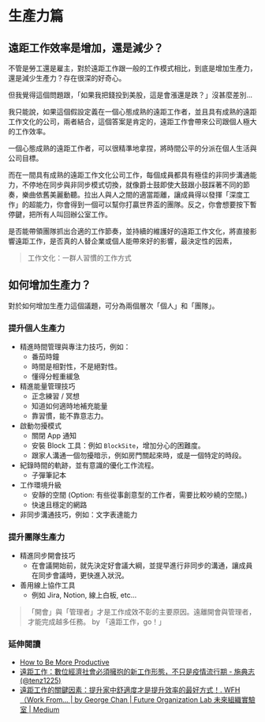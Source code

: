 # 生產力篇

## 遠距工作效率是增加，還是減少？

不管是勞工還是雇主，對於遠距工作跟一般的工作模式相比，到底是增加生產力，還是減少生產力？存在很深的好奇心。

但我覺得這個問題跟，「如果我把錢投到美股，這是會漲還是跌？」沒甚麼差別...

我只能說，如果這個假設定義在一個心態成熟的遠距工作者，並且具有成熟的遠距工作文化的公司，兩者結合，這個答案是肯定的，遠距工作會帶來公司跟個人極大的工作效率。

一個心態成熟的遠距工作者，可以很精準地拿捏，將時間公平的分派在個人生活與公司目標。

而在一間具有成熟的遠距工作文化公司工作，每個成員都具有極佳的非同步溝通能力，不停地在同步與非同步模式切換，就像爵士鼓即使大鼓跟小鼓踩著不同的節奏，樂曲依舊美麗動聽。拉出人與人之間的適當距離，讓成員得以發揮「深度工作」的超能力，你會得到一個可以幫你打贏世界盃的團隊。反之，你會想要按下暫停鍵，把所有人叫回辦公室工作。

是否能帶領團隊抓出合適的工作節奏，並持續的維護好的遠距工作文化，將直接影響遠距工作，是否真的人替企業或個人能帶來好的影響，最決定性的因素，

> 工作文化：一群人習慣的工作方式

## 如何增加生產力？

對於如何增加生產力這個議題，可分為兩個層次「個人」和「團隊」。

### 提升個人生產力

- 精進時間管理與專注力技巧，例如：
  - 番茄時鐘
  - 時間是相對性，不是絕對性。
  - 懂得分輕重緩急
- 精進能量管理技巧
  - 正念練習 / 冥想
  - 知道如何適時地補充能量
  - 靠習慣，能不靠意志力。
- 啟動勿擾模式
  - 關閉 App 通知
  - 安裝 Block 工具：例如 `BlockSite`，增加分心的困難度。
  - 跟家人溝通一個勿擾暗示，例如房門關起來時，或是一個特定的時段。
- 紀錄時間的軌跡，並有意識的優化工作流程。
  - 子彈筆記本
- 工作環境升級
  - 安靜的空間 (Option: 有些從事創意型的工作者，需要比較吵繞的空間。)
  - 快速且穩定的網路
- 非同步溝通技巧，例如：文字表達能力

### 提升團隊生產力

- 精進同步開會技巧
  - 在會議開始前，就先決定好會議大綱，並提早進行非同步的溝通，讓成員在同步會議時，更快進入狀況。
- 善用線上協作工具
  - 例如 Jira, Notion, 線上白板, etc...
    
>「開會」與「管理者」才是工作成效不彰的主要原因。遠離開會與管理者，才能完成越多任務。 by 「遠距工作，go！」

### 延伸閱讀

- [How to Be More Productive](https://www.surepayroll.com/resources/blog/productivity-prohibitors-how-to-stop-them-in-their-tracks)
- [遠距工作：數位經濟社會必須擁抱的新工作形態，不只是疫情流行期 - 施典志 (@tenz1225)](https://matters.news/@tenz1225/%E9%81%A0%E8%B7%9D%E5%B7%A5%E4%BD%9C-%E6%95%B8%E4%BD%8D%E7%B6%93%E6%BF%9F%E7%A4%BE%E6%9C%83%E5%BF%85%E9%A0%88%E6%93%81%E6%8A%B1%E7%9A%84%E6%96%B0%E5%B7%A5%E4%BD%9C%E5%BD%A2%E6%85%8B-%E4%B8%8D%E5%8F%AA%E6%98%AF%E7%96%AB%E6%83%85%E6%B5%81%E8%A1%8C%E6%9C%9F-bafyreih7itt45i6dbqozzrxx3gktczzlctz3lt4ysimkhzwhvgf4necafq)
- [遠距工作的關鍵因素：提升家中舒適度才是提升效率的最好方式！. WFH（Work From… | by George Chan | Future Organization Lab 未來組織實驗室 | Medium](https://medium.com/future-organization-lab-%E6%9C%AA%E4%BE%86%E7%B5%84%E7%B9%94%E5%AF%A6%E9%A9%97%E5%AE%A4/%E9%81%A0%E8%B7%9D%E5%B7%A5%E4%BD%9C%E7%9A%84%E9%97%9C%E9%8D%B5%E5%9B%A0%E7%B4%A0-%E6%8F%90%E5%8D%87%E5%AE%B6%E4%B8%AD%E8%88%92%E9%81%A9%E5%BA%A6%E6%89%8D%E6%98%AF%E6%8F%90%E5%8D%87%E6%95%88%E7%8E%87%E7%9A%84%E6%9C%80%E5%A5%BD%E6%96%B9%E5%BC%8F-bf7b02d03012)